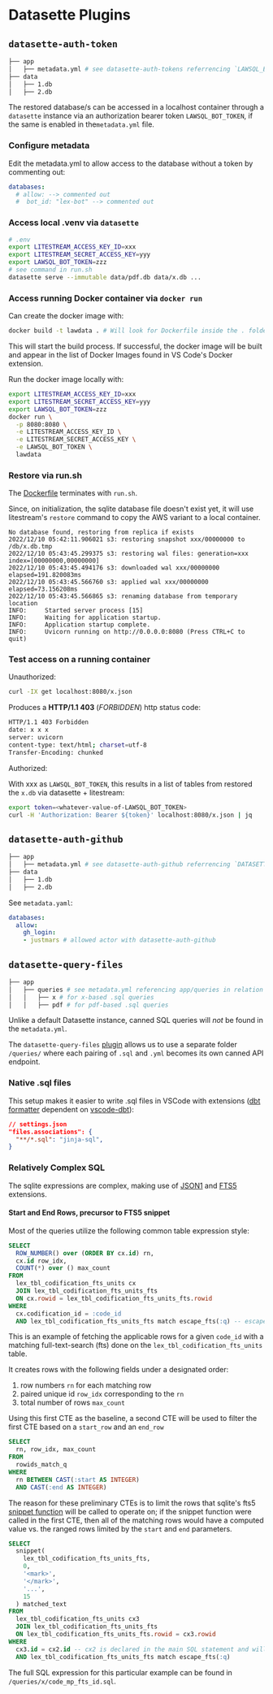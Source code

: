 # Datasette Plugins

## `datasette-auth-token`

```sh
├── app
│   ├── metadata.yml # see datasette-auth-tokens referrencing `LAWSQL_BOT_TOKEN`
├── data
│   ├── 1.db
│   ├── 2.db
```

The restored database/s can be accessed in a localhost container through a `datasette` instance via an authorization bearer token `LAWSQL_BOT_TOKEN`, if the same is enabled in the`metadata.yml` file.

### Configure metadata

Edit the metadata.yml to allow access to the database without a token by commenting out:

```yaml
databases:
  # allow: --> commented out
  #  bot_id: "lex-bot" --> commented out
```

### Access local .venv via `datasette`

```sh
# .env
export LITESTREAM_ACCESS_KEY_ID=xxx
export LITESTREAM_SECRET_ACCESS_KEY=yyy
export LAWSQL_BOT_TOKEN=zzz
# see command in run.sh
datasette serve --immutable data/pdf.db data/x.db ...
```

### Access running Docker container via `docker run`

Can create the docker image with:

```sh
docker build -t lawdata . # Will look for Dockerfile inside the . folder
```

This will start the build process. If successful, the docker image will be built and appear in the list of Docker Images found in VS Code's Docker extension.

Run the docker image locally with:

```sh
export LITESTREAM_ACCESS_KEY_ID=xxx
export LITESTREAM_SECRET_ACCESS_KEY=yyy
export LAWSQL_BOT_TOKEN=zzz
docker run \
  -p 8080:8080 \
  -e LITESTREAM_ACCESS_KEY_ID \
  -e LITESTREAM_SECRET_ACCESS_KEY \
  -e LAWSQL_BOT_TOKEN \
  lawdata
```

### Restore via run.sh

The [Dockerfile](../Dockerfile) terminates with `run.sh`.

Since, on initialization, the sqlite database file doesn't exist yet, it will use litestream's `restore` command to copy the AWS variant to a local container.

```console
No database found, restoring from replica if exists
2022/12/10 05:42:11.906021 s3: restoring snapshot xxx/00000000 to /db/x.db.tmp
2022/12/10 05:43:45.299375 s3: restoring wal files: generation=xxx index=[00000000,00000000]
2022/12/10 05:43:45.494176 s3: downloaded wal xxx/00000000 elapsed=191.820083ms
2022/12/10 05:43:45.566760 s3: applied wal xxx/00000000 elapsed=73.156208ms
2022/12/10 05:43:45.566865 s3: renaming database from temporary location
INFO:     Started server process [15]
INFO:     Waiting for application startup.
INFO:     Application startup complete.
INFO:     Uvicorn running on http://0.0.0.0:8080 (Press CTRL+C to quit)
```

### Test access on a running container

Unauthorized:

```sh
curl -IX get localhost:8080/x.json
```

Produces a **HTTP/1.1  403** (_FORBIDDEN_) http status code:

```sh
HTTP/1.1 403 Forbidden
date: x x x
server: uvicorn
content-type: text/html; charset=utf-8
Transfer-Encoding: chunked
```

Authorized:

With xxx as `LAWSQL_BOT_TOKEN`, this results in a list of tables from restored the `x.db` via datasette + litestream:

```sh
export token=<whatever-value-of-LAWSQL_BOT_TOKEN>
curl -H 'Authorization: Bearer ${token}' localhost:8080/x.json | jq
```

## `datasette-auth-github`

```sh
├── app
│   ├── metadata.yml # see datasette-auth-github referrencing `DATASETTE_GITHUB_AUTH_CLIENT_ID` and `DATASETTE_GITHUB_AUTH_CLIENT_SECRET`
├── data
│   ├── 1.db
│   ├── 2.db
```

See `metadata.yaml`:

```yaml
databases:
  allow:
    gh_login:
    - justmars # allowed actor with datasette-auth-github
```

## `datasette-query-files`

```sh
├── app
│   ├── queries # see metadata.yml referencing app/queries in relation to datasette-query-files
│   │   ├── x # for x-based .sql queries
│   │   ├── pdf # for pdf-based .sql queries
```

Unlike a default Datasette instance, canned SQL queries will _not_ be found in the `metadata.yml`.

The `datasette-query-files` [plugin](https://github.com/eyeseast/datasette-query-files) allows us to use a separate folder `/queries/` where each pairing of `.sql` and `.yml` becomes its own canned API endpoint.

### Native .sql files

This setup makes it easier to write .sql files in VSCode with extensions ([dbt formatter](https://github.com/henriblancke/vscode-dbt-formatter) dependent on [vscode-dbt](https://github.com/bastienboutonnet/vscode-dbt.git)):

```json
// settings.json
"files.associations": {
  "**/*.sql": "jinja-sql",
}
```

### Relatively Complex SQL

The sqlite expressions are complex, making use of [JSON1](https://www.sqlite.org/json1.html) and [FTS5](https://www.sqlite.org/fts5.html) extensions.

#### Start and End Rows, precursor to FTS5 snippet

Most of the queries utilize the following common table expression style:

```sql
SELECT
  ROW_NUMBER() over (ORDER BY cx.id) rn,
  cx.id row_idx,
  COUNT(*) over () max_count
FROM
  lex_tbl_codification_fts_units cx
  JOIN lex_tbl_codification_fts_units_fts
  ON cx.rowid = lex_tbl_codification_fts_units_fts.rowid
WHERE
  cx.codification_id = :code_id
  AND lex_tbl_codification_fts_units_fts match escape_fts(:q) -- escape_fts is a datasette-defined user function
```

This is an example of fetching the applicable rows for a given `code_id` with a matching full-text-search (fts) done on the `lex_tbl_codification_fts_units` table.

It creates rows with the following fields under a designated order:

1. row numbers `rn` for each matching row
2. paired unique id `row_idx` corresponding to the `rn`
3. total number of rows `max_count`

Using this first CTE as the baseline, a second CTE will be used to filter the first CTE based on a `start_row` and an `end_row`

```sql
SELECT
  rn, row_idx, max_count
FROM
  rowids_match_q
WHERE
  rn BETWEEN CAST(:start AS INTEGER)
  AND CAST(:end AS INTEGER)
```

The reason for these preliminary CTEs is to limit the  rows that sqlite's fts5 [snippet function](https://www.sqlite.org/fts5.html#the_snippet_function) will be called to operate on; if the snippet function were called in the first CTE, then all of the matching rows would have a computed value vs. the ranged rows limited by the `start` and `end` parameters.

```sql
SELECT
  snippet(
    lex_tbl_codification_fts_units_fts,
    0,
    '<mark>',
    '</mark>',
    '...',
    15
  ) matched_text
FROM
  lex_tbl_codification_fts_units cx3
  JOIN lex_tbl_codification_fts_units_fts
  ON lex_tbl_codification_fts_units_fts.rowid = cx3.rowid
WHERE
  cx3.id = cx2.id -- cx2 is declared in the main SQL statement and will be based on the prefiltered rows
  AND lex_tbl_codification_fts_units_fts match escape_fts(:q)
```

The full SQL expression for this particular example can be found in `/queries/x/code_mp_fts_id.sql`.
